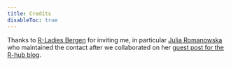 ```yaml
---
title: Credits
disableToc: true
---
```


Thanks to [R-Ladies Bergen](https://www.meetup.com/fr-FR/rladies-bergen/) for inviting me, in particular [Julia Romanowska](https://jrom.bitbucket.io/homepage/) who maintained the contact after we collaborated on her [guest post for the R-hub blog](https://blog.r-hub.io/2020/01/08/cran-error/).